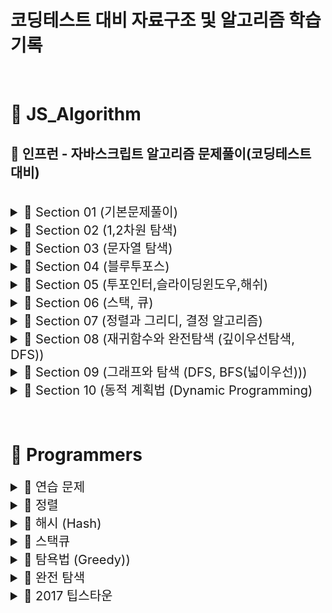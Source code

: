 # 코딩테스트 대비 자료구조 및 알고리즘 학습 기록

<br>

# 📂 JS_Algorithm

## 🏫 인프런 - 자바스크립트 알고리즘 문제풀이(코딩테스트 대비)

<br>

<details>
<summary style="font-size: 20px"> <span>📒 Section 01 (기본문제풀이) </span> </summary>
<div markdown="1">

| <p style="font-size: 15px"> No </p> | <p style="font-size: 15px"> 문제 </p>                                                      | <a href="https://velog.io/@arthur/series/Algorithm" style="font-style: italic; font-size: 15px">Velog</a>                                                          |
| :---------------------------------- | :----------------------------------------------------------------------------------------- | :----------------------------------------------------------------------------------------------------------------------------------------------------------------- |
| 1                                   | [세 수 중 최솟값](./JS_Algorithm/Class/Section01/1.세수중최솟값_문제.html)                 | <a href="https://velog.io/@arthur/JSAlgorithm-9of9u4c7" style="font-style: italic">Link</a>                                                                        |
| 2                                   | [삼각형 판별하기](./JS_Algorithm/Class/Section01/2.삼각형판별하기_문제.html)               | <a href="https://velog.io/@arthur/1-2.-%EC%82%BC%EA%B0%81%ED%98%95-%ED%8C%90%EB%B3%84%ED%95%98%EA%B8%B0" style="font-style: italic">Link</a>                       |
| 3                                   | [연필 개수](./JS_Algorithm/Class/Section01/3.연필개수_문제.html)                           | <a href="https://velog.io/@arthur/1-3.-%EC%97%B0%ED%95%84-%EA%B0%9C%EC%88%98" style="font-style: italic">Link</a>                                                  |
| 4                                   | [1부터 N까지 합 출력하기](./JS_Algorithm/Class/Section01/4.1부터N까지합출력하기_문제.html) | <a href="https://velog.io/@arthur/1-4.-1%EB%B6%80%ED%84%B0-N%EA%B9%8C%EC%A7%80-%ED%95%A9-%EC%B6%9C%EB%A0%A5%ED%95%98%EA%B8%B0" style="font-style: italic">Link</a> |
| 5                                   | [최솟값 구하기](./JS_Algorithm/Class/Section01/5.최솟값구하기_문제.html)                   | <a href="https://velog.io/@arthur/1-5.-%EC%B5%9C%EC%86%9F%EA%B0%92-%EA%B5%AC%ED%95%98%EA%B8%B0" style="font-style: italic">Link</a>                                |
| 6                                   | [홀수](./JS_Algorithm/Class/Section01/6.홀수_문제.html)                                    | <a href="https://velog.io/@arthur/1-6.-%ED%99%80%EC%88%98" style="font-style: italic">Link</a>                                                                     |
| 7                                   | [10부제](./JS_Algorithm/Class/Section01/7.10부제_문제.html)                                | <a href="https://velog.io/@arthur/1-7.-10%EB%B6%80%EC%A0%9C" style="font-style: italic">Link</a>                                                                   |
| 8                                   | [일곱 난쟁이](./JS_Algorithm/Class/Section01/8.일곱난쟁이_문제.html)                       | <a href="https://velog.io/@arthur/1-8.-%EC%9D%BC%EA%B3%B1-%EB%82%9C%EC%9F%81%EC%9D%B4" style="font-style: italic">Link</a>                                         |
| 9                                   | [A를 #으로](./JS_Algorithm/Class/Section01/9.A를샾으로_문제.html)                          | <a href="https://velog.io/@arthur/1-9.-A%EB%A5%BC-%EC%9C%BC%EB%A1%9C" style="font-style: italic">Link</a>                                                          |
| 10                                  | [문자 찾기](<./JS_Algorithm/Class/Section01/10.문자찾기_문제(내장함수).html>)              | <a href="https://velog.io/@arthur/1-10.-%EB%AC%B8%EC%9E%90-%EC%B0%BE%EA%B8%B0" style="font-style: italic">Link</a>                                                 |
| 11                                  | [대문자 찾기](./JS_Algorithm/Class/Section01/11.대문자찾기_문제.html)                      | <a href="https://velog.io/@arthur/1-10.-%EB%8C%80%EB%AC%B8%EC%9E%90-%EC%B0%BE%EA%B8%B0" style="font-style: italic">Link</a>                                        |
| 12                                  | [대문자로 통일](./JS_Algorithm/Class/Section01/12.대문자로통일_문제.html)                  | <a href="https://velog.io/@arthur/1-12.-%EB%8C%80%EB%AC%B8%EC%9E%90%EB%A1%9C-%ED%86%B5%EC%9D%BC" style="font-style: italic">Link</a>                               |
| 13                                  | [대소문자 변환](./JS_Algorithm/Class/Section01/13.대소문자변환_문제.html)                  | <a href="https://velog.io/@arthur/1-13.-%EB%8C%80%EC%86%8C%EB%AC%B8%EC%9E%90-%EB%B3%80%ED%99%98" style="font-style: italic">Link</a>                               |
| 14                                  | [가장 긴 문자열](./JS_Algorithm/Class/Section01/14.가장긴문자열_문제.html)                 | <a href="https://velog.io/@arthur/1-14.-%EA%B0%80%EC%9E%A5-%EA%B8%B4-%EB%AC%B8%EC%9E%90%EC%97%B4" style="font-style: italic">Link</a>                              |
| 15                                  | [가운데 문자 출력](./JS_Algorithm/Class/Section01/15.가운데문자출력_문제.html)             | <a href="https://velog.io/@arthur/1-15.-%EA%B0%80%EC%9A%B4%EB%8D%B0-%EB%AC%B8%EC%9E%90-%EC%B6%9C%EB%A0%A5" style="font-style: italic">Link</a>                     |
| 16                                  | [중복문자제거](<./JS_Algorithm/Class/Section01/16.중복문자제거_문제(세트활용).html>)<br>   | <a href="https://velog.io/@arthur/1-16.-%EC%A4%91%EB%B3%B5%EB%AC%B8%EC%9E%90%EC%A0%9C%EA%B1%B0" style="font-style: italic">Link</a>                                |
| 17                                  | [중복단어제거](<./JS_Algorithm/Class/Section01/17.중복단어제거_문제(세트활용).html>)       | <a href="https://velog.io/@arthur/1-17.-%EC%A4%91%EB%B3%B5%EB%8B%A8%EC%96%B4%EC%A0%9C%EA%B1%B0" style="font-style: italic">Link</a>                                |

</div>
</details>

<details>
<summary style="font-size: 20px"> <span>📒  Section 02 (1,2차원 탐색) </span> </summary>
<div markdown="1">

| <p style="font-size:15px"> No </p> | <p style="font-size:15px;"> 문제 </p>                                     | <a href="https://velog.io/@arthur/series/JSAlgorithm-Section-02-12%EC%B0%A8%EC%9B%90-%ED%83%90%EC%83%89" style="font-style: italic; font-size:15px">Velog</a> |
| :--------------------------------- | :------------------------------------------------------------------------ | :------------------------------------------------------------------------------------------------------------------------------------------------------------ |
| 1                                  | [큰 수 출력하기](./JS_Algorithm/Class/Section02/1.큰수출력하기_문제.html) | <a href="https://velog.io/@arthur/2-1.-%EC%84%B8-%EC%88%98-%EC%A4%91-%EC%B5%9C%EC%86%9F%EA%B0%92" style="font-style: italic">Link</a>                         |
| 2                                  | [보이는 학생](./JS_Algorithm/Class/Section02/2.보이는학생_문제.html)      | <a href="https://velog.io/@arthur/2-2.-%EB%B3%B4%EC%9D%B4%EB%8A%94-%ED%95%99%EC%83%9D" style="font-style: italic">Link</a>                                    |
| 3                                  | [가위 바위 보](./JS_Algorithm/Class/Section02/3.가위바위보_문제.html)     | <a href="https://velog.io/@arthur/2-3.-%EA%B0%80%EC%9C%84%EB%B0%94%EC%9C%84%EB%B3%B4" style="font-style: italic">Link</a>                                     |
| 4                                  | [점수계산](./JS_Algorithm/Class/Section02/4.점수계산_문제.html)           | <a href="https://velog.io/@arthur/2-4.-%EC%A0%90%EC%88%98%EA%B3%84%EC%82%B0" style="font-style: italic">Link</a>                                              |
| 5                                  | [등수구하기](./JS_Algorithm/Class/Section02/5.등수구하기_문제.html)       | <a href="https://velog.io/@arthur/2-5.-%EB%93%B1%EC%88%98%EA%B5%AC%ED%95%98%EA%B8%B0" style="font-style: italic">Link</a>                                     |
| 6                                  | [격자판 최대합](./JS_Algorithm/Class/Section02/6.격자판최대합_문제.html)  | <a href="https://velog.io/@arthur/2-6.-%EA%B2%A9%EC%9E%90%ED%8C%90-%EC%B5%9C%EB%8C%80%ED%95%A9" style="font-style: italic">Link</a>                           |
| 7                                  | [봉우리](./JS_Algorithm/Class/Section02/7.봉우리_문제.html)               | <a href="https://velog.io/@arthur/2-7.-%EB%B4%89%EC%9A%B0%EB%A6%AC" style="font-style: italic">Link</a>                                                       |

</div>
</details>

<details>
<summary style="font-size: 20px"> <span>📒  Section 03 (문자열 탐색) </span> </summary>
<div markdown="1">

| <p style="font-size:20px"> No </p> | <p style="font-size:20px"> 문제 </p>                                              | <a href="https://velog.io/@arthur/series/JSAlgorithm-Section-03-%EB%AC%B8%EC%9E%90%EC%97%B4-%ED%83%90%EC%83%89" style="font-style: italic; font-size:20px">Velog</a> |
| :--------------------------------- | :-------------------------------------------------------------------------------- | :------------------------------------------------------------------------------------------------------------------------------------------------------------------- |
| 1                                  | [회문 문자열](./JS_Algorithm/Class/Section03/1.회문문자열_문제.html)              | <a href="https://velog.io/@arthur/3-1.-%ED%9A%8C%EB%AC%B8-%EB%AC%B8%EC%9E%90%EC%97%B4" style="font-style: italic">Link</a>                                           |
| 2                                  | [유효한 팰린드롬](./JS_Algorithm/Class/Section03/2.유효한팰린드롬_문제.html)      | <a href="https://velog.io/@arthur/3-2.-%EC%9C%A0%ED%9A%A8%ED%95%9C-%ED%8C%B0%EB%A6%B0%EB%93%9C%EB%A1%AC" style="font-style: italic">Link</a>                         |
| 3                                  | [숫자만 추출](./JS_Algorithm/Class/Section03/3.숫자만추출_문제.html)              | <a href="https://velog.io/@arthur/3-3.-%EC%88%AB%EC%9E%90%EB%A7%8C-%EC%B6%94%EC%B6%9C" style="font-style: italic">Link</a>                                           |
| 4                                  | [가장 짧은 문자거리](./JS_Algorithm/Class/Section03/4.가장짧은문자거리_문제.html) | <a href="https://velog.io/@arthur/3-4.-%EA%B0%80%EC%9E%A5-%EC%A7%A7%EC%9D%80-%EB%AC%B8%EC%9E%90%EA%B1%B0%EB%A6%AC" style="font-style: italic">Link</a>               |
| 5                                  | [문자열 압축](./JS_Algorithm/Class/Section03/5.문자열압축_문제.html)              | <a href="https://velog.io/@arthur/3-5.-%EB%AC%B8%EC%9E%90%EC%97%B4-%EC%95%95%EC%B6%95" style="font-style: italic">Link</a>                                           |

</div>
</details>

<details>
<summary style="font-size: 20px"> <span>📒  Section 04 (블루투포스) </span> </summary>
<div markdown="1">

| <p style="font-size:20px"> No </p> | <p style="font-size:20px"> 문제 </p>                                 | <a href="https://velog.io/@arthur/series/JSAlgorithm-Section-04-%EB%B8%94%EB%A3%A8%ED%88%AC%ED%8F%AC%EC%8A%A4" style="font-style: italic; font-size:20px">Velog</a> |
| :--------------------------------- | :------------------------------------------------------------------- | :------------------------------------------------------------------------------------------------------------------------------------------------------------------ |
| 1                                  | [자릿수의 합](./JS_Algorithm/Class/Section04/1.자리수의합_문제.html) | <a href="https://velog.io/@arthur/4-1.-%EC%9E%90%EB%A6%BF%EC%88%98%EC%9D%98-%ED%95%A9" style="font-style: italic">Link</a>                                          |
| 2                                  | [뒤집은 소수](./JS_Algorithm/Class/Section04/2.뒤집은소수_문제.html) | <a href="https://velog.io/@arthur/4-2.-%EB%92%A4%EC%A7%91%EC%9D%80-%EC%86%8C%EC%88%98" style="font-style: italic">Link</a>                                          |
| 3                                  | [멘토링](./JS_Algorithm/Class/Section04/3.멘토링_문제.html)          | <a href="https://velog.io/@arthur/4-3.-%EB%A9%98%ED%86%A0%EB%A7%81" style="font-style: italic">Link</a>                                                             |
| 4                                  | [졸업 선물](./JS_Algorithm/Class/Section04/4.졸업선물_문제.html)     | <a href="https://velog.io/@arthur/4-4.-%EC%A1%B8%EC%97%85%EC%84%A0%EB%AC%BC" style="font-style: italic">Link</a>                                                    |
| 5                                  | [K번째 큰 수](./JS_Algorithm/Class/Section04/5.K번째큰수_문제.html)  | <a href="https://velog.io/@arthur/4-5.-K%EB%B2%88%EC%A7%B8-%ED%81%B0-%EC%88%98" style="font-style: italic">Link</a>                                                 |

</div>
</details>

<details>
<summary style="font-size: 20px"> <span>📒  Section 05 (투포인터,슬라이딩윈도우,해쉬) </span> </summary>
<div markdown="1">

| <p style="font-size:20px"> No </p> | <p style="font-size:20px"> 문제 </p>                                        | <a href="https://velog.io/@arthur/series/JSAlgorithm-Section-05-%ED%88%AC%ED%8F%AC%EC%9D%B8%ED%84%B0%EC%8A%AC%EB%9D%BC%EC%9D%B4%EB%94%A9%EC%9C%88%EB%8F%84%EC%9A%B0%ED%95%B4%EC%89%AC" style="font-style: italic; font-size:20px">Velog</a> |
| :--------------------------------- | :-------------------------------------------------------------------------- | :------------------------------------------------------------------------------------------------------------------------------------------------------------------------------------------------------------------------------------------ |
| 1                                  | [두 배열 합치기](./JS_Algorithm/Class/Section05/1.두배열합치기_문제.html)   | <a href="https://velog.io/@arthur/5-1.-%EB%91%90-%EB%B0%B0%EC%97%B4-%ED%95%A9%EC%B9%98%EA%B8%B0" style="font-style: italic">Link</a>                                                                                                        |
| 2                                  | [공통원소구하기](./JS_Algorithm/Class/Section05/2.공통원소구하기_문제.html) | <a href="https://velog.io/@arthur/5-2.-%EA%B3%B5%ED%86%B5%EC%9B%90%EC%86%8C%EA%B5%AC%ED%95%98%EA%B8%B0" style="font-style: italic">Link</a>                                                                                                 |
| 3                                  | [연속부분수열1](./JS_Algorithm/Class/Section05/3.연속부분수열1_문제.html)   | <a href="https://velog.io/@arthur/5-3.-%EC%97%B0%EC%86%8D%EB%B6%80%EB%B6%84%EC%88%98%EC%97%B4" style="font-style: italic">Link</a>                                                                                                          |
| 4                                  | [연속부분수열2](./JS_Algorithm/Class/Section05/4.연속부분수열2_문제.html)   | <a href="https://velog.io/@arthur/5-4.-%EC%97%B0%EC%86%8D%EB%B6%80%EB%B6%84%EC%88%98%EC%97%B42" style="font-style: italic">Link</a>                                                                                                         |
| 5                                  | [최대 매출](./JS_Algorithm/Class/Section05/5.최대매출_문제.html)            | <a href="https://velog.io/@arthur/5-5.-%EC%B5%9C%EB%8C%80-%EB%A7%A4%EC%B6%9C" style="font-style: italic">Link</a>                                                                                                                           |
| 6                                  | [학급 회장](<./JS_Algorithm/Class/Section05/6.학급회장(해쉬)_문제.html>)    | <a href="https://velog.io/@arthur/5-6.-%ED%95%99%EA%B8%89-%ED%9A%8C%EC%9E%A5" style="font-style: italic">Link</a>                                                                                                                           |
| 7                                  | [아나그램](./JS_Algorithm/Class/Section05/7.아나그램_문제.html)             | <a href="https://velog.io/@arthur/5-7.-%EC%95%84%EB%82%98%EA%B7%B8%EB%9E%A8" style="font-style: italic">Link</a>                                                                                                                            |
| 8                                  | [모든 아나그램](./JS_Algorithm/Class/Section05/8.모든아나그램_문제.html)    | <a href="https://velog.io/@arthur/5-8.-%EB%AA%A8%EB%93%A0-%EC%95%84%EB%82%98%EA%B7%B8%EB%9E%A8" style="font-style: italic">Link</a>                                                                                                         |

</div>
</details>

<details>
<summary style="font-size: 20px"> <span>📒  Section 06 (스택, 큐) </span> </summary>
<div markdown="1">

| <p style="font-size:20px"> No </p> | <p style="font-size:20px"> 문제 </p>                                                            | <a href="https://velog.io/@arthur/series/JSAlgorithm-Section-06-%EC%8A%A4%ED%83%9D-%ED%81%90" style="font-style: italic; font-size:20px">Velog</a>                      |
| :--------------------------------- | :---------------------------------------------------------------------------------------------- | :---------------------------------------------------------------------------------------------------------------------------------------------------------------------- |
| 1                                  | [올바른 괄호](./JS_Algorithm/Class/Section06/1.올바른괄호_문제.html)                            | <a href="https://velog.io/@arthur/6-1.-%EC%98%AC%EB%B0%94%EB%A5%B8-%EA%B4%84%ED%98%B8" style="font-style: italic">Link</a>                                              |
| 2                                  | [괄호문자제거](./JS_Algorithm/Class/Section06/2.괄호문자제거_문제.html)                         | <a href="https://velog.io/@arthur/6-2.-%EA%B4%84%ED%98%B8%EB%AC%B8%EC%9E%90%EC%A0%9C%EA%B1%B0" style="font-style: italic">Link</a>                                      |
| 3                                  | [크레인 인형뽑기 (카카오)](<./JS_Algorithm/Class/Section06/3.크레인인형뽑기(카카오)_문제.html>) | <a href="https://velog.io/@arthur/6-3.-%ED%81%AC%EB%A0%88%EC%9D%B8-%EC%9D%B8%ED%98%95%EB%BD%91%EA%B8%B0%EC%B9%B4%EC%B9%B4%EC%98%A4" style="font-style: italic">Link</a> |
| 4                                  | [후위식 연산](./JS_Algorithm/Class/Section06/4.후위식연산_문제.html)                            | <a href="https://velog.io/@arthur/6-4.-%ED%9B%84%EC%9C%84%EC%8B%9D-%EC%97%B0%EC%82%B0" style="font-style: italic">Link</a>                                              |
| 5                                  | [쇠막대기](./JS_Algorithm/Class/Section06/5.쇠막대기_문제.html)                                 | <a href="https://velog.io/@arthur/6-5.-%EC%87%A0%EB%A7%89%EB%8C%80%EA%B8%B0" style="font-style: italic">Link</a>                                                        |
| 6                                  | [공주구하기](./JS_Algorithm/Class/Section06/6.공주구하기_문제.html)                             | <a href="https://velog.io/@arthur/6-6.-%EA%B3%B5%EC%A3%BC%EA%B5%AC%ED%95%98%EA%B8%B0" style="font-style: italic">Link</a>                                               |
| 7                                  | [교육과정설계](./JS_Algorithm/Class/Section06/7.교육과정설계_문제.html)                         | <a href="https://velog.io/@arthur/6-7.-%EA%B5%90%EC%9C%A1%EA%B3%BC%EC%A0%95%EC%84%A4%EA%B3%84" style="font-style: italic">Link</a>                                      |

</div>
</details>

<details>
<summary style="font-size: 20px"> <span>📒  Section 07 (정렬과 그리디, 결정 알고리즘) </span> </summary>
<div markdown="1">

| <p style="font-size:20px"> No </p> | <p style="font-size:20px"> 문제 </p>                                                          | <a href="https://velog.io/@arthur/series/JSAlgorithm-Section-07-%EC%A0%95%EB%A0%AC%EA%B3%BC-%EA%B7%B8%EB%A6%AC%EB%94%94-%EA%B2%B0%EC%A0%95%EC%95%8C%EA%B3%A0%EB%A6%AC%EC%A6%98" style="font-style: italic; font-size:20px">Velog</a> |
| :--------------------------------- | :-------------------------------------------------------------------------------------------- | :----------------------------------------------------------------------------------------------------------------------------------------------------------------------------------------------------------------------------------- |
| 1                                  | [선택 정렬](./JS_Algorithm/Class/Section07/1.선택정렬_문제.html)                              | <a href="https://velog.io/@arthur/7-1.-%EC%84%A0%ED%83%9D-%EC%A0%95%EB%A0%AC" style="font-style: italic">Link</a>                                                                                                                    |
| 2                                  | [버블 정렬](./JS_Algorithm/Class/Section07/2.버블정렬_문제.html)                              | <a href="https://velog.io/@arthur/7-2.-%EB%B2%84%EB%B8%94-%EC%A0%95%EB%A0%AC" style="font-style: italic">Link</a>                                                                                                                    |
| 3-1                                | [Special Sort (반복문)](<./JS_Algorithm/Class/Section07/3.SpecialSort_문제(반복문).html>)     | <a href="https://velog.io/@arthur/7-3.-Special-Sort" style="font-style: italic">Link</a>                                                                                                                                             |
| 3-2                                | [Special Sort (버블정렬)](<./JS_Algorithm/Class/Section07/3.SpecialSort_문제(버블정렬).html>) | <a href="https://velog.io/@arthur/7-3.-Special-Sort" style="font-style: italic">Link</a>                                                                                                                                             |
| 4                                  | [삽입 정렬](./JS_Algorithm/Class/Section07/4.삽입정렬_문제.html)                              | <a href="https://velog.io/@arthur/7-4.-%EC%82%BD%EC%9E%85%EC%A0%95%EB%A0%AC" style="font-style: italic">Link</a>                                                                                                                     |
| 5                                  | [LRU](./JS_Algorithm/Class/Section07/5.LRU_문제.html)                                         | <a href="https://velog.io/@arthur/7-5.-Least-Recently-Used" style="font-style: italic">Link</a>                                                                                                                                      |
| 6                                  | [장난꾸러기 현수](./JS_Algorithm/Class/Section07/6.장난꾸러기현수_문제.html)                  | <a href="https://velog.io/@arthur/7-6.-%EC%9E%A5%EB%82%9C%EA%BE%B8%EB%9F%AC%EA%B8%B0-%ED%98%84%EC%88%98" style="font-style: italic">Link</a>                                                                                         |
| 7                                  | [좌표정렬](./JS_Algorithm/Class/Section07/7.좌표정렬_문제.html)                               | <a href="https://velog.io/@arthur/7-7.-%EC%A2%8C%ED%91%9C-%EC%A0%95%EB%A0%AC" style="font-style: italic">Link</a>                                                                                                                    |
| 8                                  | [회의실 배정 (그리디)](<./JS_Algorithm/Class/Section07/8.회의실배정(그리디)_문제.html>)       | <a href="https://velog.io/@arthur/7-8.-%ED%9A%8C%EC%9D%98%EC%8B%A4-%EB%B0%B0%EC%A0%95-%EA%B7%B8%EB%A6%AC%EB%94%94" style="font-style: italic">Link</a>                                                                               |
| 9                                  | [결혼식](./JS_Algorithm/Class/Section07/9.결혼식_문제.html)                                   | <a href="https://velog.io/@arthur/7-9.-%EA%B2%B0%ED%98%BC%EC%8B%9D" style="font-style: italic">Link</a>                                                                                                                              |
| 10                                 | [이분 검색](./JS_Algorithm/Class/Section07/10.이분검색_문제.html)                             | <a href="https://velog.io/@arthur/7-10.-%EC%9D%B4%EB%B6%84%EA%B2%80%EC%83%89" style="font-style: italic">Link</a>                                                                                                                    |
| 11                                 | [뮤직비디오](./JS_Algorithm/Class/Section07/11.뮤직비디오_문제.html)                          | <a href="https://velog.io/@arthur/7-11.-%EB%AE%A4%EC%A7%81%EB%B9%84%EB%94%94%EC%98%A4" style="font-style: italic">Link</a>                                                                                                           |
| 12                                 | [마구간 정하기](./JS_Algorithm/Class/Section07/12.마구간정하기_문제.html)                     | <a href="https://velog.io/@arthur/7-12.-%EB%A7%88%EA%B5%AC%EA%B0%84-%EC%A0%95%ED%95%98%EA%B8%B0" style="font-style: italic">Link</a>                                                                                                 |

</div>
</details>

<details>
<summary style="font-size: 20px"> <span>📒  Section 08 (재귀함수와 완전탐색 (깊이우선탐색, DFS)) </span> </summary>
<div markdown="1">

| <p style="font-size:20px"> No </p> | <p style="font-size:20px"> 문제 </p>                                                              | <a href="https://velog.io/@arthur/series/JSAlgorithm-Section-08-%EC%9E%AC%EA%B7%80%ED%95%A8%EC%88%98%EC%99%80-%EC%99%84%EC%A0%84%ED%83%90%EC%83%89%EA%B9%8A%EC%9D%B4%EC%9A%B0%EC%84%A0%ED%83%90%EC%83%89-DFS" style="font-style: italic; font-size:20px">Velog</a> |
| :--------------------------------- | :------------------------------------------------------------------------------------------------ | :----------------------------------------------------------------------------------------------------------------------------------------------------------------------------------------------------------------------------------------------------------------- |
| 1                                  | [재귀함수](./JS_Algorithm/Class/Section08/1.재귀함수_문제.html)                                   | <a href="https://velog.io/@arthur/8-1.-%EC%9E%AC%EA%B7%80%ED%95%A8%EC%88%98" style="font-style: italic">Link</a>                                                                                                                                                   |
| 2                                  | [이진수 출력 (재귀)](<./JS_Algorithm/Class/Section08/2.이진수출력(재귀)_문제.html>)               | <a href="https://velog.io/@arthur/8-2.-%EC%9E%AC%EA%B7%80%ED%95%A8%EC%88%98%EB%A5%BC-%EC%9D%B4%EC%9A%A9%ED%95%9C-%EC%9D%B4%EC%A7%84%EC%88%98-%EC%B6%9C%EB%A0%A5" style="font-style: italic">Link</a>                                                               |
| 3-1                                | [이진트리 순회(전위)](<./JS_Algorithm/Class/Section08/3.이진트리순회(전위)_문제.html>)            | <a href="https://velog.io/@arthur/8-3-1.-%EC%9D%B4%EC%A7%84%ED%8A%B8%EB%A6%AC%EC%88%9C%ED%9A%8C%EC%A0%84%EC%9C%84" style="font-style: italic">Link</a>                                                                                                             |
| 3-2                                | [이진트리 순회(중위)](<./JS_Algorithm/Class/Section08/3.이진트리순회(중위)_문제.html>)            | <a href="https://velog.io/@arthur/8-3-2.-%EC%9D%B4%EC%A7%84%ED%8A%B8%EB%A6%AC%EC%88%9C%ED%9A%8C%EC%A4%91%EC%9C%84" style="font-style: italic">Link</a>                                                                                                             |
| 3-3                                | [이진트리 순회(후위)](<./JS_Algorithm/Class/Section08/3.이진트리순회(후위)_문제.html>)            | <a href="https://velog.io/@arthur/8-3-3.-%EC%9D%B4%EC%A7%84%ED%8A%B8%EB%A6%AC%EC%88%9C%ED%9A%8C%ED%9B%84%EC%9C%84" style="font-style: italic">Link</a>                                                                                                             |
| 4                                  | [부분 집합 구하기](./JS_Algorithm/Class/Section08/4.부분집합구하기_문제.html)                     | <a href="https://velog.io/@arthur/8-4.-%EB%B6%80%EB%B6%84%EC%A7%91%ED%95%A9-%EA%B5%AC%ED%95%98%EA%B8%B0" style="font-style: italic">Link</a>                                                                                                                       |
| 5                                  | [합이 같은 부분집합](./JS_Algorithm/Class/Section08/5.합이같은부분집합_문제.html)                 | <a href="https://velog.io/@arthur/8-5.-%ED%95%A9%EC%9D%B4-%EA%B0%99%EC%9D%80-%EB%B6%80%EB%B6%84%EC%A7%91%ED%95%A9" style="font-style: italic">Link</a>                                                                                                             |
| 6                                  | [바둑이 승차](./JS_Algorithm/Class/Section08/6.바둑이승차_문제.html)                              | <a href="https://velog.io/@arthur/8-6.-%EB%B0%94%EB%91%91%EC%9D%B4-%EC%8A%B9%EC%B0%A8" style="font-style: italic">Link</a>                                                                                                                                         |
| 7                                  | [최대점수 구하기](./JS_Algorithm/Class/Section08/7.최대점수구하기_문제.html)                      | <a href="https://velog.io/@arthur/8-7.-%EC%B5%9C%EB%8C%80%EC%A0%90%EC%88%98-%EA%B5%AC%ED%95%98%EA%B8%B0" style="font-style: italic">Link</a>                                                                                                                       |
| 8                                  | [중복 순열](./JS_Algorithm/Class/Section08/8.중복순열_문제.html)                                  | <a href="https://velog.io/@arthur/8-8.-%EC%A4%91%EB%B3%B5-%EC%88%9C%EC%97%B4" style="font-style: italic">Link</a>                                                                                                                                                  |
| 9                                  | [동전 교환](./JS_Algorithm/Class/Section08/9.동전교환_문제.html)                                  | <a href="https://velog.io/@arthur/8-9.-%EB%8F%99%EC%A0%84-%EA%B5%90%ED%99%98" style="font-style: italic">Link</a>                                                                                                                                                  |
| 10                                 | [순열 구하기](./JS_Algorithm/Class/Section08/10.순열구하기_문제.html)                             |                                                                                                                                                                                                                                                                    |
| 11                                 | [팩토리얼](./JS_Algorithm/Class/Section08/11.팩토리얼_문제.html)                                  |                                                                                                                                                                                                                                                                    |
| 12                                 | [조합수 (메모이제이션)](<./JS_Algorithm/Class/Section08/12.조합수(메모이제이션)_문제.html>)       |                                                                                                                                                                                                                                                                    |
| 13-1                               | [수열 추측하기](./JS_Algorithm/Class/Section08/13.수열추측하기_문제.html)                         |                                                                                                                                                                                                                                                                    |
| 13-2                               | [수열 추측하기 (Push & Pop)](<./JS_Algorithm/Class/Section08/13.수열추측하기_문제(PushPop).html>) |                                                                                                                                                                                                                                                                    |
| 14                                 | [조합 구하기](./JS_Algorithm/Class/Section08/14.조합구하기_문제.html)                             |                                                                                                                                                                                                                                                                    |
| 15                                 | [수들의 조합](./JS_Algorithm/Class/Section08/15.수들의조합_문제.html)                             |                                                                                                                                                                                                                                                                    |

</div>
</details>

<details>
<summary style="font-size: 20px"> <span>📒  Section 09 (그래프와 탐색 (DFS, BFS(넓이우선))) </span> </summary>
<div markdown="1">

| <p style="font-size:20px"> No </p> | <p style="font-size:20px"> 문제 </p>                                                           |     |
| :--------------------------------- | :--------------------------------------------------------------------------------------------- | :-- |
| 2                                  | [경로 탐색 (DFS)](<./JS_Algorithm/Class/Section09/2.경로탐색(DFS)_문제.html>)                  |     |
| 3                                  | [경로 탐색 (인접리스트)](<./JS_Algorithm/Class/Section09/3.경로탐색(인접리스트)_문제.html>)    |     |
| 4                                  | [미로탐색](./JS_Algorithm/Class/Section09/4.미로탐색_문제.html)                                |     |
| 5                                  | [이진트리 넓이우선탐색](<./JS_Algorithm/Class/Section09/5.이진트리넓이우선탐색(BFS)문제.html>) |     |
| 6-1                                | [송아지 찾기 (BFS)](<./JS_Algorithm/Class/Section09/6.송아지찾기(BFS)문제.html>)               |     |
| 6-2                                | [송아지 찾기 (Level)](<./JS_Algorithm/Class/Section09/6.송아지찾기(BFS)문제(Level).html>)      |     |
| 7-1                                | [섬나라 아일랜드 (BFS)](<./JS_Algorithm/Class/Section09/7.섬나라아일랜드(BFS)문제.html>)       |     |
| 7-2                                | [섬나라 아일랜드 (DFS)](<./JS_Algorithm/Class/Section09/7.섬나라아일랜드(DFS)문제.html>)       |     |

</div>
</details>

<details>
<summary style="font-size: 20px"> <span>📒  Section 10 (동적 계획법 (Dynamic Programming) </span> </summary>
<div markdown="1">

| <p style="font-size:15px"> No </p> | <p style="font-size:15px"> 문제 </p>                                                   |     |
| :--------------------------------- | :------------------------------------------------------------------------------------- | :-- |
| 1                                  | [계단 오르기](./JS_Algorithm/Class/Section10/1.계단오르기_문제.html)                   |     |
| 2                                  | [돌다리 건너기](./JS_Algorithm/Class/Section10/2.돌다리건너기_문제.html)               |     |
| 3                                  | [최대부분증가수열](<./JS_Algorithm/Class/Section10/3.최대부분증가수열(LIS)_문제.html>) |     |
| 4                                  | [동전 교환](./JS_Algorithm/Class/Section10/4.동전교환_문제.html)                       |     |
| 5                                  | [최대점수 구하기](./JS_Algorithm/Class/Section10/5.최대점수구하기_문제.html)           |     |

</div>
</details>

<br>
<br>

# 📂 Programmers

<details>
<summary style="font-size: 20px"> <span style="font-size: 20px"> 📒 연습 문제 </span> </summary>
<div markdown="1">

| <p style="font-size:15px"> Level 1 </p>                                                    |
| ------------------------------------------------------------------------------------------ |
| [2016년](./Programmers/연습문제/lv1/2016년.html)                                           |
| [x만큼 간격이 있는 n개의 숫자](./Programmers/연습문제/lv1/약수의합.html)                   |
| [가운데 글자 가져오기](./Programmers/연습문제/lv1/가운데글자가져오기.html)                 |
| [같은 숫자는 싫어](./Programmers/연습문제/lv1/같은숫자는싫어.html)                         |
| [나누어 떨어지는 숫자 배열](./Programmers/연습문제/lv1/나누어떨어지는숫자배열.html)        |
| [두 정수 사이의 합](./Programmers/연습문제/lv1/두정수사이의합.html)                        |
| [문자열 내 p와 y의 개수](./Programmers/연습문제/lv1/문자열내p와y의개수.html)               |
| [문자열 내림차순으로 배치하기](./Programmers/연습문제/lv1/문자열내림차순으로배치하기.html) |
| [문자열 내 마음대로 정렬하기](./Programmers/연습문제/lv1/문자열내마음대로정렬하기.html)    |
| [문자열 다루기 기본](./Programmers/연습문제/lv1/문자열다루기기본.html)                     |
| [문자열을 정수로 바꾸기](./Programmers/연습문제/lv1/문자열을정수로바꾸기.html)             |
| [서울에서 김서방 찾기](./Programmers/연습문제/lv1/서울에서김서방찾기.html)                 |
| [소수 찾기](./Programmers/연습문제/lv1/소수찾기.html)                                      |
| [수박수박수박수박수박수](./Programmers/연습문제/lv1/수박수박수박수박수박수.html)           |
| [시저 암호](./Programmers/연습문제/lv1/시저암호.html)                                      |
| [약수의 합](./Programmers/연습문제/lv1/약수의합.html)                                      |
| [이상한 문자 만들기](./Programmers/연습문제/lv1/이상한문자만들기.html)                     |
| [자릿수 더하기](./Programmers/연습문제/lv1/자릿수더하기.html)                              |
| [자연수 뒤집어 배열로 만들기](./Programmers/연습문제/lv1/자연수뒤집어배열로만들기.html)    |
| [정수 내림차순으로 배치하기](./Programmers/연습문제/lv1/정수내림차순으로배치하기.html)     |
| [정수제곱근 판별](./Programmers/연습문제/lv1/정수제곱근판별.html)                          |
| [제일 작은 수 제거하기](./Programmers/연습문제/lv1/제일작은수제거하기.html)                |
| [직사각형 별찍기](./Programmers/연습문제/lv1/직사각형별찍기.html)                          |
| [짝수와 홀수](./Programmers/연습문제/lv1/짝수와홀수.html)                                  |
| [최대공약수 최소공배수](./Programmers/연습문제/lv1/최대공약수최소공배수.html)              |
| [콜라츠 추측](./Programmers/연습문제/lv1/콜라츠추측.html)                                  |
| [평균 구하기](./Programmers/연습문제/lv1/평균구하기.html)                                  |
| [하샤드 수](./Programmers/연습문제/lv1/하샤드수.html)                                      |
| [핸드폰 번호 가리기](./Programmers/연습문제/lv1/핸드폰번호가리기.html)                     |
| [행렬의 덧셈](./Programmers/연습문제/lv1/행렬의덧셈.html)                                  |

</div>
<div markdown="2">

| <p style="font-size:15px"> Level 2 </p>                                          |
| -------------------------------------------------------------------------------- |
| [JadenCase 문자열 만들기](./Programmers/연습문제/lv2/JadenCase문자열만들기.html) |
| [N개의 최소공배수](./Programmers/연습문제/lv2/N개의최소공배수.html)              |
| [다음 큰 숫자](./Programmers/연습문제/lv2/다음큰숫자.html)                       |
| [땅 따먹기](./Programmers/연습문제/lv2/땅따먹기_2차_100.html)                    |
| [숫자의 표현](./Programmers/연습문제/lv2/숫자의표현_2차_100.html)                |
| [최댓값과 최솟값](./Programmers/연습문제/lv2/최댓값과최솟값.html)                |
| [최솟값 만들기](./Programmers/연습문제/lv2/최솟값만들기.html)                    |
| [피보나치 수](./Programmers/연습문제/lv2/피보나치수_2차_100.html)                |
| [행렬의 곱셈](./Programmers/연습문제/lv2/행렬의곱셈.html)                        |

</div>
</details>

<details>
<summary style="font-size: 20px"> <span style="font-size: 20px"> 📒 정렬 </span> </summary>
<div markdown="1">

| <p style="font-size:20px"> Level 1 </p>                    |
| ---------------------------------------------------------- |
| [K번째 수](<./Programmers/정렬/lv1/k번째수_1차(100).html>) |

| <p style="font-size:20px"> Level 2 </p>            |
| -------------------------------------------------- |
| [H-Index](./Programmers/정렬/lv2/H-Index.html)     |
| [가장 큰 수](./Programmers/정렬/lv2/가장큰수.html) |

</div>
</details>

<details>
<summary style="font-size: 20px"> <span style="font-size: 20px"> 📒 해시 (Hash) </span> </summary>
<div markdown="1">

| <p style="font-size:20px"> Level 1 </p>                                             |
| ----------------------------------------------------------------------------------- |
| [완주하지 못한 선수](<./Programmers/해시(Hash)/lv1/완주하지못한선수_1차(100).html>) |

| <p style="font-size:20px"> Level 2 </p>                   |
| --------------------------------------------------------- |
| [위장](<./Programmers/해시(Hash)/lv2/위장_1차(100).html>) |

| <p style="font-size:20px"> Level 3 </p>                               |
| --------------------------------------------------------------------- |
| [베스트앨범](<./Programmers/해시(Hash)/lv3/베스트앨범_3차(100).html>) |

</div>
</details>

<details>
<summary style="font-size: 20px"> <span style="font-size: 20px"> 📒 스택큐 </span> </summary>
<div markdown="1">

| <p style="font-size:20px"> Level 2 </p>                              |
| -------------------------------------------------------------------- |
| [기능 개발](<./Programmers/스택큐/lv2/기능개발_2차(100).html>)       |
| [프린터](./Programmers/스택큐/lv2/프린터.html)                       |
| [다리를 지나는 트럭](./Programmers/스택큐/lv2/다리를지나는트럭.html) |

</div>
</details>

<details>
<summary style="font-size: 20px"> <span style="font-size: 20px"> 📒 탐욕법 (Greedy)) </span> </summary>
<div markdown="1">

| <p style="font-size:20px"> Level 1 </p>                           |
| ----------------------------------------------------------------- |
| [체육복](<./Programmers/탐욕법(Greedy)/lv1/체육복_1차(100).html>) |

| <p style="font-size:20px"> Level 2 </p>                                |
| ---------------------------------------------------------------------- |
| [구명 보트](<./Programmers/탐욕법(Greedy)/lv2/구명보트_2차(100).html>) |
| [큰 수 만들기](<./Programmers/탐욕법(Greedy)/lv2/큰수만들기.html>)     |

</div>
</details>

<details>
<summary style="font-size: 20px"> <span style="font-size: 20px"> 📒 완전 탐색 </span> </summary>
<div markdown="1">

| <p style="font-size:20px"> Level 2 </p>             |
| --------------------------------------------------- |
| [소수 찾기](./Programmers/완전탐색/소수찾기.html)   |
| [카펫](<./Programmers/완전탐색/카펫_2차(100).html>) |

</div>
</details>

<details>
<summary style="font-size: 20px"> <span style="font-size: 20px"> 📒 2017 팁스타운 </span> </summary>
<div markdown="1">

| <p style="font-size:20px"> Level 1 </p>                                                     |
| ------------------------------------------------------------------------------------------- |
| [짝지어 제거하기](./Programmers/2017팁스타운/짝지어제거하기.html)                           |
| [비밀지도](<./Programmers/2018카카오블라인드채용/lv1/비밀지도_1차(100).html>)               |
| [신규 아이디 추천](<./Programmers/2018카카오블라인드채용/lv1/신규아이디추천_1차(100).html>) |
| [실패율](<./Programmers/2018카카오블라인드채용/lv1/실패율_1차(100).html>)                   |

</div>

<details>
<summary style="font-size: 20px"> <span style="font-size: 20px"> 📒 2018 카카오 블라인드 채용 </span> </summary>
<div markdown="1">

| <p style="font-size:20px"> Level 1 </p>                                                     |
| ------------------------------------------------------------------------------------------- |
| [다트게임](<./Programmers/2018카카오블라인드채용/lv1/다트게임_2차(100).html>)               |
| [비밀지도](<./Programmers/2018카카오블라인드채용/lv1/비밀지도_1차(100).html>)               |
| [신규 아이디 추천](<./Programmers/2018카카오블라인드채용/lv1/신규아이디추천_1차(100).html>) |
| [실패율](<./Programmers/2018카카오블라인드채용/lv1/실패율_1차(100).html>)                   |

</div>
</details>

<details>
<summary style="font-size: 20px"> <span style="font-size: 20px"> 📒 2019 카카오 개발자 겨울 인턴십 </span> </summary>
<div markdown="1">

| <p style="font-size:20px"> Level 1 </p>                                                     |
| ------------------------------------------------------------------------------------------- |
| [크레인 인형뽑기게임](./Programmers/2019카카오개발자겨울인턴십/lv1/크레인인형뽑기게임.html) |

</div>
</details>

<details>
<summary style="font-size: 20px"> <span style="font-size: 20px"> 📒 2020 카카오 인턴십 </span> </summary>
<div markdown="1">

| <p style="font-size:20px"> Level 1 </p>                                          |
| -------------------------------------------------------------------------------- |
| [키패드 누르기](<./Programmers/2020카카오인턴십/lv1/키패드누르기_1차(100).html>) |

</div>
</details>

<details>
<summary style="font-size: 20px"> <span style="font-size: 20px"> 📒 2021 Dev Matching </span> </summary>
<div markdown="1">

| <p style="font-size:20px"> Level 1 </p>                                                     |
| ------------------------------------------------------------------------------------------- |
| [로또의 최고 순위와 최저 순위](./Programmers/2021DevMatching/로또의최고순위와최저순위.html) |

</div>
</details>

<details>
<summary style="font-size: 20px"> <span style="font-size: 20px"> 📒 2021 카카오 채용 연계형 인턴십 </span> </summary>
<div markdown="1">

| <p style="font-size:20px"> Level 1 </p>                                                      |
| -------------------------------------------------------------------------------------------- |
| [숫자 문자열과 영단어](./Programmers/2021카카오채용연계형인턴십/lv1/숫자문자열과영단어.html) |

</div>
</details>

<details>
<summary style="font-size: 20px"> <span style="font-size: 20px"> 📒 SummerWinter Coding (~2018) </span> </summary>
<div markdown="1">

| <p style="font-size:20px"> Level 1 </p>                             |
| ------------------------------------------------------------------- |
| [소수 만들기](./Programmers/SummerWinterCoding/lv1/소수만들기.html) |
| [예산](./Programmers/SummerWinterCoding/lv1/예산.html)              |

| <p style="font-size:20px"> Level 2 </p>                        |
| -------------------------------------------------------------- |
| [스킬트리](./Programmers/SummerWinterCoding/lv2/스킬트리.html) |

</div>
</details>

<details>
<summary style="font-size: 20px"> <span style="font-size: 20px"> 📒 월간 코드 챌린지 시즌 1 </span> </summary>
<div markdown="1">

| <p style="font-size:20px"> Level 1 </p>                                           |
| --------------------------------------------------------------------------------- |
| [3진법 뒤집기](./Programmers/월간코드챌린지시즌1/lv1/3진법뒤집기.html)            |
| [내적](./Programmers/월간코드챌린지시즌1/lv1/내적.html)                           |
| [두개 뽑아서 더하기](./Programmers/월간코드챌린지시즌1/lv1/두개뽑아서더하기.html) |

</div>
</details>

<details>
<summary style="font-size: 20px"> <span style="font-size: 20px"> 📒 월간 코드 챌린지 시즌 2 </span> </summary>
<div markdown="1">

| <p style="font-size:20px"> Level 1 </p>                                           |
| --------------------------------------------------------------------------------- |
| [약수의 개수와 덧셈](./Programmers/월간코드챌린지시즌2/lv1/약수의개수와덧셈.html) |
| [음양 더하기](./Programmers/월간코드챌린지시즌2/lv1/음양더하기.html)              |

</div>
</details>

<details>
<summary style="font-size: 20px"> <span style="font-size: 20px"> 📒 찾아라 프로그래밍 마에스터 </span> </summary>
<div markdown="1">

| <p style="font-size:20px"> Level 1 </p>                      |
| ------------------------------------------------------------ |
| [폰켓몬](./Programmers/찾아라프로그래밍마에스터/폰켓몬.html) |

</div>
</details>
